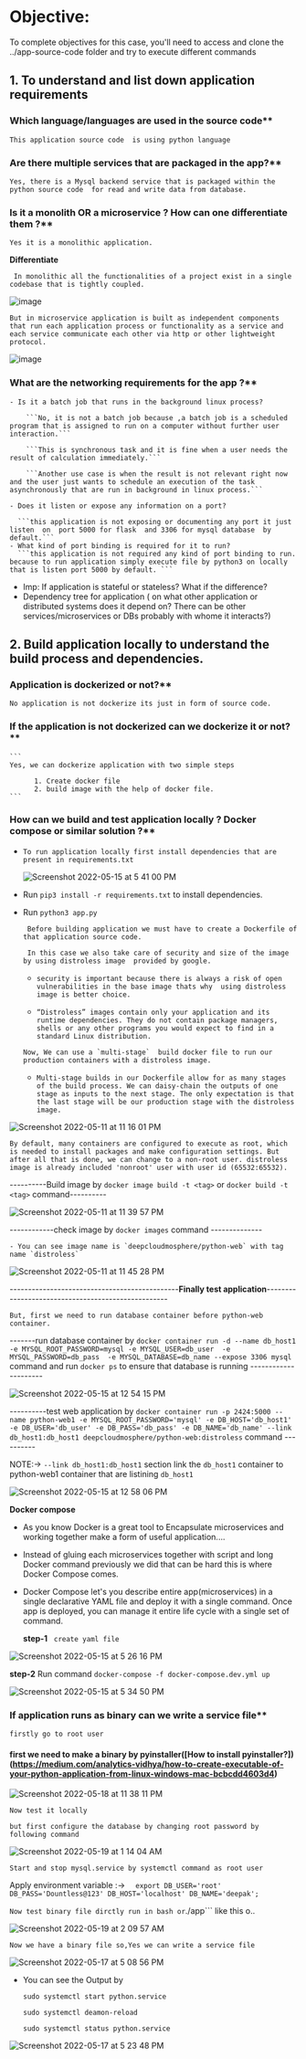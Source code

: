 # Objective:

To complete objectives for this case, you'll need to access and clone the ../app-source-code folder and try to execute different commands

## 1. To understand and list down application requirements
  ### Which language/languages are used in the source code**

   ```This application source code  is using python language```
   
  ### Are there multiple services that are packaged in the app?**
    
   ```Yes, there is a Mysql backend service that is packaged within the python source code  for read and write data from database.```
   
  ### Is it a monolith OR a microservice ? How can one differentiate them ?**

   ```Yes it is a monolithic application.```
   
  **Differentiate** 
    
  ``` In monolithic all the functionalities of a project exist in a single codebase that is tightly coupled.```
   
   ![image](https://user-images.githubusercontent.com/98619865/167298363-43fbf490-c2fc-4b07-afd4-9bfaea542691.png)
   
   ```But in microservice application is built as independent components that run each application process or functionality as a service and each service communicate each other via http or other lightweight protocol.```
    
   ![image](https://user-images.githubusercontent.com/98619865/167298374-21cb8864-9028-4818-8f4d-0ceabe3ef87e.png)
    


 ### What are the networking requirements for the app ?**

    - Is it a batch job that runs in the background linux process?

        ```No, it is not a batch job because ,a batch job is a scheduled program that is assigned to run on a computer without further user interaction.```

        ```This is synchronous task and it is fine when a user needs the result of calculation immediately.``` 

        ```Another use case is when the result is not relevant right now and the user just wants to schedule an execution of the task asynchronously that are run in background in linux process.```

    - Does it listen or expose any information on a port?

      ```this application is not exposing or documenting any port it just listen  on  port 5000 for flask  and 3306 for mysql database  by default.```
    - What kind of port binding is required for it to run?
      ```this application is not required any kind of port binding to run. because to run application simply execute file by python3 on locally that is listen port 5000 by default. ```

- Imp: If application is stateful or stateless? What if the difference?
- Dependency tree for application ( on what other application or distributed systems does it depend on? There can be other services/microservices or DBs probably with whome it interacts?)



## 2. Build application locally to understand the build process and dependencies.

  ### Application is dockerized or not?**

  ```No application is not dockerize its just in form of source code.```

  ### If the application is not dockerized can we dockerize it or not?**
    ``` 
    Yes, we can dockerize application with two simple steps

          1. Create docker file 
          2. build image with the help of docker file. 
    ```

   ### How can we build and test application locally ? Docker compose or similar solution ?**

- ``` To run application locally first install dependencies that are present in requirements.txt ```

  ![Screenshot 2022-05-15 at 5 41 00 PM](https://user-images.githubusercontent.com/98619865/168472308-93401e52-baca-478f-9114-0628c87c560c.png)


-  Run ```pip3 install -r requirements.txt``` to install dependencies.

- Run ``` python3 app.py ``` 




  ``` Before building application we must have to create a Dockerfile of that application source code.```

  ``` In this case we also take care of security and size of the image by using distroless image  provided by google.```

  - ```security is important because there is always a risk of open vulnerabilities in the base image thats why  using distroless image is better choice. ```

  - ```“Distroless” images contain only your application and its runtime dependencies. They do not contain package managers, shells or any other programs you would expect to find in a standard Linux distribution.```

  ```Now, We can use a `multi-stage`  build docker file to run our production containers with a distroless image.```

    - ```Multi-stage builds in our Dockerfile allow for as many stages of the build process. We can daisy-chain the outputs of one stage as inputs to the next stage. The only expectation is that the last stage will be our production stage with the distroless image.```



![Screenshot 2022-05-11 at 11 16 01 PM](https://user-images.githubusercontent.com/98619865/167915545-27084b3f-d85b-4c6a-910c-976b5ac30c76.png)




  ```By default, many containers are configured to execute as root, which is needed to install packages and make configuration settings. But after all that is done, we can change to a non-root user. distroless image is already included 'nonroot' user with user id (65532:65532).```



  ----------Build image by `docker image build -t <tag>` or `docker build -t <tag>` command----------
  
  ![Screenshot 2022-05-11 at 11 39 57 PM](https://user-images.githubusercontent.com/98619865/167918061-8e664c68-7e6f-4a76-b84c-81cf699e4a01.png)


------------check image by `docker images` command --------------

    - You can see image name is `deepcloudmosphere/python-web` with tag name `distroless`

 ![Screenshot 2022-05-11 at 11 45 28 PM](https://user-images.githubusercontent.com/98619865/167918736-a4b1b5fe-ebac-488f-864e-4551050ad748.png)

----------------------------------------------**Finally test application**---------------------------------------------------

  `But, first we need to run database container before python-web container.`
  
  -------run database container by `docker container run -d --name db_host1 -e MYSQL_ROOT_PASSWORD=mysql -e MYSQL_USER=db_user  -e MYSQL_PASSWORD=db_pass  -e MYSQL_DATABASE=db_name --expose 3306 mysql` command  and run `docker ps` to ensure that database is running ---------------------
  
  
  ![Screenshot 2022-05-15 at 12 54 15 PM](https://user-images.githubusercontent.com/98619865/168461984-bdb3a447-f630-4711-8659-5928be76e9ef.png)  
  




  ----------test web application by  ` docker container run -p 2424:5000 --name python-web1 -e MYSQL_ROOT_PASSWORD='mysql' -e DB_HOST='db_host1' -e DB_USER='db_user' -e DB_PASS='db_pass' -e DB_NAME='db_name' --link db_host1:db_host1 deepcloudmosphere/python-web:distroless
` command ----------

NOTE:-> ` --link db_host1:db_host1 ` section link the `db_host1` container  to python-web1 container that are listining `db_host1`


![Screenshot 2022-05-15 at 12 58 06 PM](https://user-images.githubusercontent.com/98619865/168462089-df4cb482-959d-498e-9bd2-82eb21e71195.png)




  **Docker compose**

- As you know Docker is a great tool to Encapsulate microservices and working together make a form of useful  application....
- Instead of gluing each  microservices together with script and long Docker command  previously we did that can be hard this is where Docker Compose comes.
- Docker Compose let's you describe entire app(microservices) in a single declarative YAML file and deploy it with a single command. Once app is deployed, you can manage it entire life cycle  with a single set of command.

  **step-1**  ``` create yaml file```

 ![Screenshot 2022-05-15 at 5 26 16 PM](https://user-images.githubusercontent.com/98619865/168471557-de4f3859-62ca-4f86-84fc-cd43913c2620.png)

 
  **step-2** Run command ```docker-compose -f docker-compose.dev.yml up```

![Screenshot 2022-05-15 at 5 34 50 PM](https://user-images.githubusercontent.com/98619865/168471913-51f1e33b-6ed0-4e7e-b16a-2dbf0ba7b386.png)


  ### If application runs as binary can we write a service file**
  
  ```firstly go to root user```
  
  #### first we need to make a binary by pyinstaller([How to install pyinstaller?])(https://medium.com/analytics-vidhya/how-to-create-executable-of-your-python-application-from-linux-windows-mac-bcbcdd4603d4) 
  
  ![Screenshot 2022-05-18 at 11 38 11 PM](https://user-images.githubusercontent.com/98619865/169143641-5884e859-a7b5-42c4-a17b-d741b713753b.png)    
  
  ``` Now test it locally ```
  
  ``` but first configure the database by changing root password by following command ```
  
  ![Screenshot 2022-05-19 at 1 14 04 AM](https://user-images.githubusercontent.com/98619865/169143994-b6d8ec25-8227-42cd-9713-babff47c685a.png)  
   
  ``` Start and stop mysql.service by systemctl command as root user ```
  
   Apply environment variable :-> ```  export DB_USER='root' DB_PASS='Dountless@123' DB_HOST='localhost' DB_NAME='deepak';```
   
  
  ``` Now test binary file dirctly run in bash or ```./app``` like this o..
  
  ![Screenshot 2022-05-19 at 2 09 57 AM](https://user-images.githubusercontent.com/98619865/169151891-3a03285a-abf2-4d87-a9a3-9ce0ac62ca47.png)  

  ``` Now we have a binary file so,Yes we can write a service file ``` 
  
  ![Screenshot 2022-05-17 at 5 08 56 PM](https://user-images.githubusercontent.com/98619865/168804749-bd2f8661-dcbe-42f8-b3c0-1af3926db0c2.png)
  
  - You can see the Output by
  
    ``` sudo systemctl start python.service ```
    
    ``` sudo systemctl deamon-reload ```
    
    ``` sudo systemctl status python.service ```
  
  ![Screenshot 2022-05-17 at 5 23 48 PM](https://user-images.githubusercontent.com/98619865/168805254-3d00637c-eda7-438d-a9a4-17da77896f72.png)  
  
  
